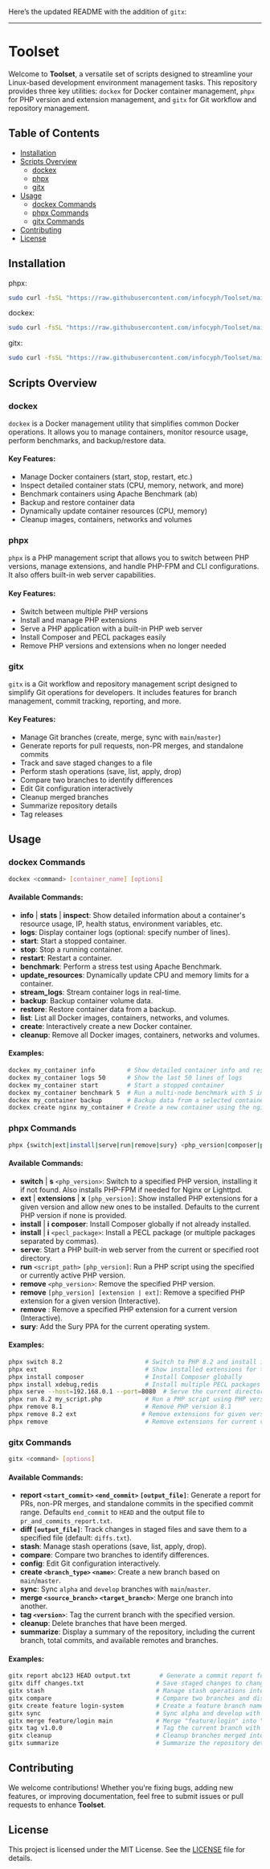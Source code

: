Here’s the updated README with the addition of `gitx`:

---

# Toolset

Welcome to **Toolset**, a versatile set of scripts designed to streamline your Linux-based development environment management tasks. This repository provides three key utilities: `dockex` for Docker container management, `phpx` for PHP version and extension management, and `gitx` for Git workflow and repository management.

## Table of Contents
- [Installation](#installation)
- [Scripts Overview](#scripts-overview)
  - [dockex](#dockex)
  - [phpx](#phpx)
  - [gitx](#gitx)
- [Usage](#usage)
  - [dockex Commands](#dockex-commands)
  - [phpx Commands](#phpx-commands)
  - [gitx Commands](#gitx-commands)
- [Contributing](#contributing)
- [License](#license)

## Installation

phpx:
```bash
sudo curl -fsSL "https://raw.githubusercontent.com/infocyph/Toolset/main/PHP/phpx" -o /usr/local/bin/phpx && sudo chmod +x /usr/local/bin/phpx
```

dockex:
```bash
sudo curl -fsSL "https://raw.githubusercontent.com/infocyph/Toolset/main/Docker/dockex" -o /usr/local/bin/dockex && sudo chmod +x /usr/local/bin/dockex
```

gitx:
```bash
sudo curl -fsSL "https://raw.githubusercontent.com/infocyph/Toolset/main/Git/gitx" -o /usr/local/bin/gitx && sudo chmod +x /usr/local/bin/gitx
```

## Scripts Overview

### dockex

`dockex` is a Docker management utility that simplifies common Docker operations. It allows you to manage containers, monitor resource usage, perform benchmarks, and backup/restore data.

#### Key Features:
- Manage Docker containers (start, stop, restart, etc.)
- Inspect detailed container stats (CPU, memory, network, and more)
- Benchmark containers using Apache Benchmark (ab)
- Backup and restore container data
- Dynamically update container resources (CPU, memory)
- Cleanup images, containers, networks and volumes

### phpx

`phpx` is a PHP management script that allows you to switch between PHP versions, manage extensions, and handle PHP-FPM and CLI configurations. It also offers built-in web server capabilities.

#### Key Features:
- Switch between multiple PHP versions
- Install and manage PHP extensions
- Serve a PHP application with a built-in PHP web server
- Install Composer and PECL packages easily
- Remove PHP versions and extensions when no longer needed

### gitx

`gitx` is a Git workflow and repository management script designed to simplify Git operations for developers. It includes features for branch management, commit tracking, reporting, and more.

#### Key Features:
- Manage Git branches (create, merge, sync with `main`/`master`)
- Generate reports for pull requests, non-PR merges, and standalone commits
- Track and save staged changes to a file
- Perform stash operations (save, list, apply, drop)
- Compare two branches to identify differences
- Edit Git configuration interactively
- Cleanup merged branches
- Summarize repository details
- Tag releases

## Usage

### dockex Commands

```bash
dockex <command> [container_name] [options]
```

#### Available Commands:
- **info** | **stats** | **inspect**: Show detailed information about a container's resource usage, IP, health status, environment variables, etc.
- **logs**: Display container logs (optional: specify number of lines).
- **start**: Start a stopped container.
- **stop**: Stop a running container.
- **restart**: Restart a container.
- **benchmark**: Perform a stress test using Apache Benchmark.
- **update_resources**: Dynamically update CPU and memory limits for a container.
- **stream_logs**: Stream container logs in real-time.
- **backup**: Backup container volume data.
- **restore**: Restore container data from a backup.
- **list**: List all Docker images, containers, networks, and volumes.
- **create**: Interactively create a new Docker container.
- **cleanup**: Remove all Docker images, containers, networks and volumes.

#### Examples:
```bash
dockex my_container info         # Show detailed container info and resource usage
dockex my_container logs 50      # Show the last 50 lines of logs
dockex my_container start        # Start a stopped container
dockex my_container benchmark 5  # Run a multi-node benchmark with 5 instances
dockex my_container backup       # Backup data from a selected container volume
dockex create nginx my_container # Create a new container using the nginx image
```

### phpx Commands

```bash
phpx {switch|ext|install|serve|run|remove|sury} <php_version|composer|pecl_package|script_path>
```

#### Available Commands:
- **switch** | **s** `<php_version>`: Switch to a specified PHP version, installing it if not found. Also installs PHP-FPM if needed for Nginx or Lighttpd.
- **ext** | **extensions** | **x** `[php_version]`: Show installed PHP extensions for a given version and allow new ones to be installed. Defaults to the current PHP version if none is provided.
- **install** | **i** **composer**: Install Composer globally if not already installed.
- **install** | **i** `<pecl_package>`: Install a PECL package (or multiple packages separated by commas).
- **serve**: Start a PHP built-in web server from the current or specified root directory.
- **run** `<script_path>` `[php_version]`: Run a PHP script using the specified or currently active PHP version.
- **remove** `<php_version>`: Remove the specified PHP version.
- **remove** `[php_version] [extension | ext]`: Remove a specified PHP extension for a given version (Interactive).
- **remove** : Remove a specified PHP extension for a current version (Interactive).
- **sury**: Add the Sury PPA for the current operating system.

#### Examples:
```bash
phpx switch 8.2                       # Switch to PHP 8.2 and install if necessary
phpx ext                              # Show installed extensions for the current PHP version
phpx install composer                 # Install Composer globally
phpx install xdebug,redis             # Install multiple PECL packages (xdebug and redis)
phpx serve --host=192.168.0.1 --port=8080  # Serve the current directory at the specified host and port
phpx run 8.2 my_script.php            # Run a PHP script using PHP version 8.2
phpx remove 8.1                       # Remove PHP version 8.1
phpx remove 8.2 ext                  # Remove extensions for given version interactively
phpx remove                           # Remove extensions for current version interactively
```

### gitx Commands

```bash
gitx <command> [options]
```

#### Available Commands:
- **report `<start_commit>` `<end_commit>` `[output_file]`**: Generate a report for PRs, non-PR merges, and standalone commits in the specified commit range. Defaults `end_commit` to `HEAD` and the output file to `pr_and_commits_report.txt`.
- **diff `[output_file]`**: Track changes in staged files and save them to a specified file (default: `diffs.txt`).
- **stash**: Manage stash operations (save, list, apply, drop).
- **compare**: Compare two branches to identify differences.
- **config**: Edit Git configuration interactively.
- **create `<branch_type>` `<name>`**: Create a new branch based on `main`/`master`.
- **sync**: Sync `alpha` and `develop` branches with `main`/`master`.
- **merge `<source_branch>` `<target_branch>`**: Merge one branch into another.
- **tag `<version>`**: Tag the current branch with the specified version.
- **cleanup**: Delete branches that have been merged.
- **summarize**: Display a summary of the repository, including the current branch, total commits, and available remotes and branches.

#### Examples:
```bash
gitx report abc123 HEAD output.txt        # Generate a commit report for the range abc123..HEAD
gitx diff changes.txt                    # Save staged changes to changes.txt
gitx stash                               # Manage stash operations interactively
gitx compare                             # Compare two branches and display differences
gitx create feature login-system         # Create a feature branch named "login-system"
gitx sync                                # Sync alpha and develop with main/master
gitx merge feature/login main            # Merge "feature/login" into "main"
gitx tag v1.0.0                          # Tag the current branch with version "v1.0.0"
gitx cleanup                             # Cleanup branches merged into main/master
gitx summarize                           # Summarize the repository details
```

## Contributing

We welcome contributions! Whether you're fixing bugs, adding new features, or improving documentation, feel free to submit issues or pull requests to enhance **Toolset**.

## License

This project is licensed under the MIT License. See the [LICENSE](LICENSE) file for details.